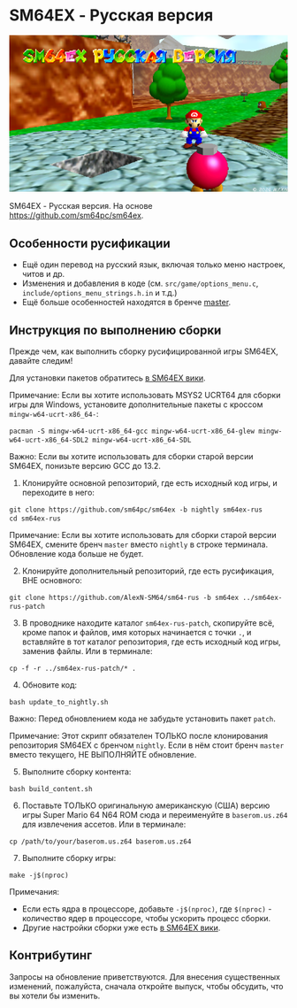# SM64EX - Русская версия

![SM64EX - Русская версия](/md_screenshots/header.png)

SM64EX - Русская версия. На основе https://github.com/sm64pc/sm64ex.

## Особенности русификации

- Ещё один перевод на русский язык, включая только меню настроек, читов и др.
- Изменения и добавления в коде (см. `src/game/options_menu.c`, `include/options_menu_strings.h.in` и т.д.)
- Ещё больше особенностей находятся в бренче [master](https://github.com/AlexN-SM64/sm64-rus/tree/master#%D0%BE%D1%81%D0%BE%D0%B1%D0%B5%D0%BD%D0%BD%D0%BE%D1%81%D1%82%D0%B8-%D1%80%D1%83%D1%81%D0%B8%D1%84%D0%B8%D0%BA%D0%B0%D1%86%D0%B8%D0%B8).

## Инструкция по выполнению сборки

Прежде чем, как выполнить сборку русифицированной игры SM64EX, давайте следим!

Для установки пакетов обратитесь [в SM64EX вики](https://github.com/sm64pc/sm64ex/wiki).

Примечание: Если вы хотите использовать MSYS2 UCRT64 для сборки игры для Windows, установите дополнительные пакеты с кроссом `mingw-w64-ucrt-x86_64-`:
```
pacman -S mingw-w64-ucrt-x86_64-gcc mingw-w64-ucrt-x86_64-glew mingw-w64-ucrt-x86_64-SDL2 mingw-w64-ucrt-x86_64-SDL
```

Важно: Если вы хотите использовать для сборки старой версии SM64EX, понизьте версию GCC до 13.2.

1. Клонируйте основной репозиторий, где есть исходный код игры, и переходите в него:
```
git clone https://github.com/sm64pc/sm64ex -b nightly sm64ex-rus
cd sm64ex-rus
```

Примечание: Если вы хотите использовать для сборки старой версии SM64EX, смените бренч `master` вместо `nightly` в строке терминала. Обновление кода больше не будет.

2. Клонируйте дополнительный репозиторий, где есть русификация, ВНЕ основного:
```
git clone https://github.com/AlexN-SM64/sm64-rus -b sm64ex ../sm64ex-rus-patch
```

3. В проводнике находите каталог `sm64ex-rus-patch`, скопируйте всё, кроме папок и файлов, имя которых начинается с точки `.`, и вставляйте в тот каталог репозитория, где есть исходный код игры, заменив файлы.
Или в терминале:
```
cp -f -r ../sm64ex-rus-patch/* .
```

4. Обновите код:
```
bash update_to_nightly.sh
```
Важно: Перед обновлением кода не забудьте установить пакет `patch`.

Примечание: Этот скрипт обязателен ТОЛЬКО после клонирования репозитория SM64EX с бренчом `nightly`. Если в нём стоит бренч `master` вместо текущего, НЕ ВЫПОЛНЯЙТЕ обновление.

5. Выполните сборку контента:
```
bash build_content.sh
```

6. Поставьте ТОЛЬКО оригинальную американскую (США) версию игры Super Mario 64 N64 ROM сюда и переименуйте в `baserom.us.z64` для извлечения ассетов.
Или в терминале:
```
cp /path/to/your/baserom.us.z64 baserom.us.z64
```

7. Выполните сборку игры:
```
make -j$(nproc)
```

Примечания:
- Если есть ядра в процессоре, добавьте `-j$(nproc)`, где `$(nproc)` - количество ядер в процессоре, чтобы ускорить процесс сборки.
- Другие настройки сборки уже есть [в SM64EX вики](https://github.com/sm64pc/sm64ex/wiki/Build-options).

## Контрибутинг

Запросы на обновление приветствуются. Для внесения существенных изменений, пожалуйста, сначала откройте выпуск, чтобы обсудить, что вы хотели бы изменить.

